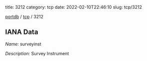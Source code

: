 title: 3212
category: tcp
date: 2022-02-10T22:46:10
slug: tcp/3212

[portdb](/) / [tcp](/category/tcp.html) / 3212


## IANA Data

_Name:_ surveyinst

_Description:_ Survey Instrument

